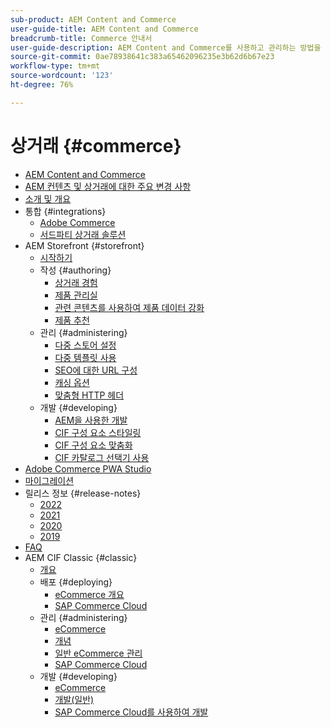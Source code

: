 ```yaml
---
sub-product: AEM Content and Commerce
user-guide-title: AEM Content and Commerce
breadcrumb-title: Commerce 안내서
user-guide-description: AEM Content and Commerce를 사용하고 관리하는 방법을 이해합니다.
source-git-commit: 0ae78938641c383a65462096235e3b62d6b67e23
workflow-type: tm+mt
source-wordcount: '123'
ht-degree: 76%

---
```



# 상거래 {#commerce}

+ [AEM Content and Commerce](/help/commerce/home.md)
+ [AEM 컨텐츠 및 상거래에 대한 주요 변경 사항](cif/changes.md)
+ [소개 및 개요](cif/introduction.md)
+ 통합 {#integrations}
   + [Adobe Commerce](cif/integrating/magento.md)
   + [서드파티 상거래 솔루션](cif/integrating/third-party.md)
+ AEM Storefront {#storefront}
   + [시작하기](cif/getting-started.md)
   + 작성 {#authoring}
      + [상거래 경험](cif/authoring/authoring-commerce-experiences.md)
      + [제품 관리실](cif/authoring/product-cockpit.md)
      + [관련 콘텐츠를 사용하여 제품 데이터 강화](cif/authoring/enrich-product-associated-content.md)
      + [제품 추천](cif/authoring/product-recommendations.md)
   + 관리 {#administering}
      + [다중 스토어 설정](cif/configuring/multi-store-setup.md)
      + [다중 템플릿 사용](cif/configuring/multi-template-usage.md)
      + [SEO에 대한 URL 구성](cif/configuring/advanced-url-configuration.md)
      + [캐싱 옵션](cif/configuring/caching.md)
      + [맞춤형 HTTP 헤더](/help/commerce/cif/configuring/custom-http-headers.md)
   + 개발 {#developing}
      + [AEM을 사용한 개발](cif/develop.md)
      + [CIF 구성 요소 스타일링](cif/customizing/style-cif-component.md)
      + [CIF 구성 요소 맞춤화](cif/customizing/customize-cif-components.md)
      + [CIF 카탈로그 선택기 사용](cif/customizing/use-cif-pickers.md)
+ [Adobe Commerce PWA Studio](cif/pwa-studio/getting-started.md)
+ [마이그레이션](cif/migration.md)
+ 릴리스 정보 {#release-notes}
   + [2022](cif/release-notes/release-notes-2022.md)
   + [2021](cif/release-notes/release-notes-2021.md)
   + [2020](cif/release-notes/release-notes-2020.md)
   + [2019](cif/release-notes/release-notes-2019.md)
+ [FAQ](cif/faq.md)
+ AEM CIF Classic {#classic}
   + [개요](/help/commerce/cif-classic/home.md)
   + 배포 {#deploying}
      + [eCommerce 개요](/help/commerce/cif-classic/deploying/ecommerce.md)
      + [SAP Commerce Cloud](/help/commerce/cif-classic/deploying/sap-commerce-cloud.md)
   + 관리 {#administering}
      + [eCommerce](/help/commerce/cif-classic/administering/ecommerce.md)
      + [개념](/help/commerce/cif-classic/administering/concepts.md)
      + [일반 eCommerce 관리](/help/commerce/cif-classic/administering/generic.md)
      + [SAP Commerce Cloud](/help/commerce/cif-classic/administering/sap-commerce-cloud.md)
   + 개발 {#developing}
      + [eCommerce](/help/commerce/cif-classic/developing/ecommerce.md)
      + [개발(일반)](/help/commerce/cif-classic/developing/generic.md)
      + [SAP Commerce Cloud를 사용하여 개발](/help/commerce/cif-classic/developing/sap-commerce-cloud.md)
